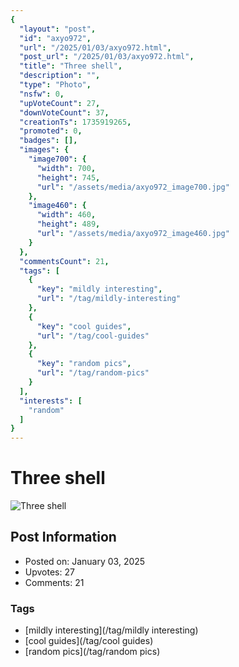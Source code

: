 ```yaml
---
{
  "layout": "post",
  "id": "axyo972",
  "url": "/2025/01/03/axyo972.html",
  "post_url": "/2025/01/03/axyo972.html",
  "title": "Three shell",
  "description": "",
  "type": "Photo",
  "nsfw": 0,
  "upVoteCount": 27,
  "downVoteCount": 37,
  "creationTs": 1735919265,
  "promoted": 0,
  "badges": [],
  "images": {
    "image700": {
      "width": 700,
      "height": 745,
      "url": "/assets/media/axyo972_image700.jpg"
    },
    "image460": {
      "width": 460,
      "height": 489,
      "url": "/assets/media/axyo972_image460.jpg"
    }
  },
  "commentsCount": 21,
  "tags": [
    {
      "key": "mildly interesting",
      "url": "/tag/mildly-interesting"
    },
    {
      "key": "cool guides",
      "url": "/tag/cool-guides"
    },
    {
      "key": "random pics",
      "url": "/tag/random-pics"
    }
  ],
  "interests": [
    "random"
  ]
}
---
```


# Three shell

![Three shell](/assets/media/axyo972_image700.jpg)

## Post Information

- Posted on: January 03, 2025
- Upvotes: 27
- Comments: 21

### Tags

- [mildly interesting](/tag/mildly interesting)
- [cool guides](/tag/cool guides)
- [random pics](/tag/random pics)
